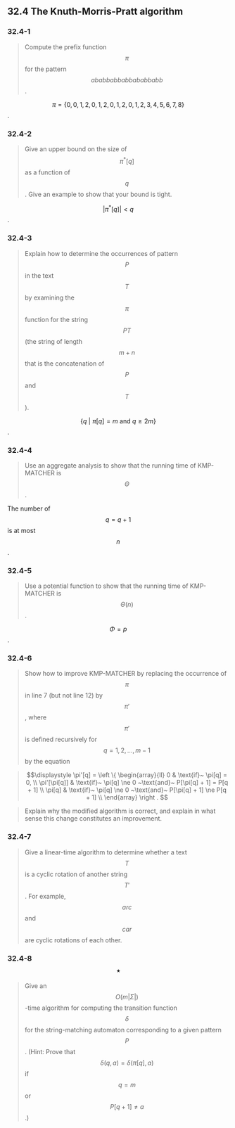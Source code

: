 ## 32.4 The Knuth-Morris-Pratt algorithm

### 32.4-1

> Compute the prefix function $$\pi$$ for the pattern $$ababbabbabbababbabb$$.

$$\pi = \{ 0, 0, 1, 2, 0, 1, 2, 0, 1, 2, 0, 1, 2, 3, 4, 5, 6, 7, 8 \}$$.

### 32.4-2

> Give an upper bound on the size of $$\pi^*[q]$$ as a function of $$q$$. Give an example to show that your bound is tight.

$$\left | \pi^*[q] \right | < q$$.

### 32.4-3

> Explain how to determine the occurrences of pattern $$P$$ in the text $$T$$ by examining the $$\pi$$ function for the string $$PT$$ (the string of length $$m+n$$ that is the concatenation of $$P$$ and $$T$$).

$$\{ q ~|~ \pi[q] = m ~\text{and}~ q \ge 2m \}$$.

### 32.4-4

> Use an aggregate analysis to show that the running time of KMP-MATCHER is $$\Theta$$.

The number of $$q = q + 1$$ is at most $$n$$.

### 32.4-5

> Use a potential function to show that the running time of KMP-MATCHER is $$\Theta(n)$$.

$$\Phi = p$$.

### 32.4-6

> Show how to improve KMP-MATCHER by replacing the occurrence of $$\pi$$ in line 7 (but not line 12) by $$\pi'$$, where $$\pi'$$ is defined recursively for $$q = 1, 2, \dots, m - 1$$ by the equation

> $$\displaystyle
\pi'[q] = \left \{
\begin{array}{ll}
0 & \text{if}~ \pi[q] = 0, \\
\pi'[\pi[q]] & \text{if}~ \pi[q] \ne 0 ~\text{and}~ P[\pi[q] + 1] = P[q + 1] \\
\pi[q] & \text{if}~ \pi[q] \ne 0 ~\text{and}~ P[\pi[q] + 1] \ne P[q + 1] \\
\end{array}
\right .
$$

> Explain why the modified algorithm is correct, and explain in what sense this change constitutes an improvement.

### 32.4-7

> Give a linear-time algorithm to determine whether a text $$T$$ is a cyclic rotation of another string $$T'$$. For example, $$arc$$ and $$car$$ are cyclic rotations of each other.

### 32.4-8 $$\star$$

> Give an $$O(m|\Sigma|)$$-time algorithm for computing the transition function $$\delta$$ for the string-matching automaton corresponding to a given pattern $$P$$. (Hint: Prove that $$\delta(q, a) = \delta(\pi[q], a)$$ if $$q = m$$ or $$P[q + 1] \ne a$$.)

